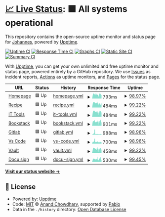 # [📈 Live Status](https://j551n-ncloud.github.io/Monitor): <!--live status--> **🟩 All systems operational**

This repository contains the open-source uptime monitor and status page for [Johannes](https://j551n-ncloud.github.io/Monitor), powered by [Upptime](https://github.com/upptime/upptime).

[![Uptime CI](https://github.com/j551n-ncloud/Monitor/workflows/Uptime%20CI/badge.svg)](https://github.com/j551n-ncloud/Monitor/actions?query=workflow%3A%22Uptime+CI%22)
[![Response Time CI](https://github.com/j551n-ncloud/Monitor/workflows/Response%20Time%20CI/badge.svg)](https://github.com/j551n-ncloud/Monitor/actions?query=workflow%3A%22Response+Time+CI%22)
[![Graphs CI](https://github.com/j551n-ncloud/Monitor/workflows/Graphs%20CI/badge.svg)](https://github.com/j551n-ncloud/Monitor/actions?query=workflow%3A%22Graphs+CI%22)
[![Static Site CI](https://github.com/j551n-ncloud/Monitor/workflows/Static%20Site%20CI/badge.svg)](https://github.com/j551n-ncloud/Monitor/actions?query=workflow%3A%22Static+Site+CI%22)
[![Summary CI](https://github.com/j551n-ncloud/Monitor/workflows/Summary%20CI/badge.svg)](https://github.com/j551n-ncloud/Monitor/actions?query=workflow%3A%22Summary+CI%22)

With [Upptime](https://upptime.js.org), you can get your own unlimited and free uptime monitor and status page, powered entirely by a GitHub repository. We use [Issues](https://github.com/j551n-ncloud/Monitor/issues) as incident reports, [Actions](https://github.com/j551n-ncloud/Monitor/actions) as uptime monitors, and [Pages](https://j551n-ncloud.github.io/Monitor) for the status page.

<!--start: status pages-->
<!-- This summary is generated by Upptime (https://github.com/upptime/upptime) -->
<!-- Do not edit this manually, your changes will be overwritten -->
<!-- prettier-ignore -->
| URL | Status | History | Response Time | Uptime |
| --- | ------ | ------- | ------------- | ------ |
| <img alt="" src="https://icons.duckduckgo.com/ip3/j551n.com.ico" height="13"> [Homepage](https://j551n.com) | 🟩 Up | [homepage.yml](https://github.com/j551n-ncloud/Monitor/commits/HEAD/history/homepage.yml) | <details><summary><img alt="Response time graph" src="./graphs/homepage/response-time-week.png" height="20"> 793ms</summary><br><a href="https://j551n-ncloud.github.io/Monitor/history/homepage"><img alt="Response time 793" src="https://img.shields.io/endpoint?url=https%3A%2F%2Fraw.githubusercontent.com%2Fj551n-ncloud%2FMonitor%2FHEAD%2Fapi%2Fhomepage%2Fresponse-time.json"></a><br><a href="https://j551n-ncloud.github.io/Monitor/history/homepage"><img alt="24-hour response time 2340" src="https://img.shields.io/endpoint?url=https%3A%2F%2Fraw.githubusercontent.com%2Fj551n-ncloud%2FMonitor%2FHEAD%2Fapi%2Fhomepage%2Fresponse-time-day.json"></a><br><a href="https://j551n-ncloud.github.io/Monitor/history/homepage"><img alt="7-day response time 793" src="https://img.shields.io/endpoint?url=https%3A%2F%2Fraw.githubusercontent.com%2Fj551n-ncloud%2FMonitor%2FHEAD%2Fapi%2Fhomepage%2Fresponse-time-week.json"></a><br><a href="https://j551n-ncloud.github.io/Monitor/history/homepage"><img alt="30-day response time 793" src="https://img.shields.io/endpoint?url=https%3A%2F%2Fraw.githubusercontent.com%2Fj551n-ncloud%2FMonitor%2FHEAD%2Fapi%2Fhomepage%2Fresponse-time-month.json"></a><br><a href="https://j551n-ncloud.github.io/Monitor/history/homepage"><img alt="1-year response time 793" src="https://img.shields.io/endpoint?url=https%3A%2F%2Fraw.githubusercontent.com%2Fj551n-ncloud%2FMonitor%2FHEAD%2Fapi%2Fhomepage%2Fresponse-time-year.json"></a></details> | <details><summary><a href="https://j551n-ncloud.github.io/Monitor/history/homepage">98.97%</a></summary><a href="https://j551n-ncloud.github.io/Monitor/history/homepage"><img alt="All-time uptime 98.97%" src="https://img.shields.io/endpoint?url=https%3A%2F%2Fraw.githubusercontent.com%2Fj551n-ncloud%2FMonitor%2FHEAD%2Fapi%2Fhomepage%2Fuptime.json"></a><br><a href="https://j551n-ncloud.github.io/Monitor/history/homepage"><img alt="24-hour uptime 98.84%" src="https://img.shields.io/endpoint?url=https%3A%2F%2Fraw.githubusercontent.com%2Fj551n-ncloud%2FMonitor%2FHEAD%2Fapi%2Fhomepage%2Fuptime-day.json"></a><br><a href="https://j551n-ncloud.github.io/Monitor/history/homepage"><img alt="7-day uptime 98.97%" src="https://img.shields.io/endpoint?url=https%3A%2F%2Fraw.githubusercontent.com%2Fj551n-ncloud%2FMonitor%2FHEAD%2Fapi%2Fhomepage%2Fuptime-week.json"></a><br><a href="https://j551n-ncloud.github.io/Monitor/history/homepage"><img alt="30-day uptime 98.97%" src="https://img.shields.io/endpoint?url=https%3A%2F%2Fraw.githubusercontent.com%2Fj551n-ncloud%2FMonitor%2FHEAD%2Fapi%2Fhomepage%2Fuptime-month.json"></a><br><a href="https://j551n-ncloud.github.io/Monitor/history/homepage"><img alt="1-year uptime 98.97%" src="https://img.shields.io/endpoint?url=https%3A%2F%2Fraw.githubusercontent.com%2Fj551n-ncloud%2FMonitor%2FHEAD%2Fapi%2Fhomepage%2Fuptime-year.json"></a></details>
| <img alt="" src="https://icons.duckduckgo.com/ip3/recipe.j551n.com.ico" height="13"> [Recipe](https://recipe.j551n.com) | 🟩 Up | [recipe.yml](https://github.com/j551n-ncloud/Monitor/commits/HEAD/history/recipe.yml) | <details><summary><img alt="Response time graph" src="./graphs/recipe/response-time-week.png" height="20"> 484ms</summary><br><a href="https://j551n-ncloud.github.io/Monitor/history/recipe"><img alt="Response time 484" src="https://img.shields.io/endpoint?url=https%3A%2F%2Fraw.githubusercontent.com%2Fj551n-ncloud%2FMonitor%2FHEAD%2Fapi%2Frecipe%2Fresponse-time.json"></a><br><a href="https://j551n-ncloud.github.io/Monitor/history/recipe"><img alt="24-hour response time 565" src="https://img.shields.io/endpoint?url=https%3A%2F%2Fraw.githubusercontent.com%2Fj551n-ncloud%2FMonitor%2FHEAD%2Fapi%2Frecipe%2Fresponse-time-day.json"></a><br><a href="https://j551n-ncloud.github.io/Monitor/history/recipe"><img alt="7-day response time 484" src="https://img.shields.io/endpoint?url=https%3A%2F%2Fraw.githubusercontent.com%2Fj551n-ncloud%2FMonitor%2FHEAD%2Fapi%2Frecipe%2Fresponse-time-week.json"></a><br><a href="https://j551n-ncloud.github.io/Monitor/history/recipe"><img alt="30-day response time 484" src="https://img.shields.io/endpoint?url=https%3A%2F%2Fraw.githubusercontent.com%2Fj551n-ncloud%2FMonitor%2FHEAD%2Fapi%2Frecipe%2Fresponse-time-month.json"></a><br><a href="https://j551n-ncloud.github.io/Monitor/history/recipe"><img alt="1-year response time 484" src="https://img.shields.io/endpoint?url=https%3A%2F%2Fraw.githubusercontent.com%2Fj551n-ncloud%2FMonitor%2FHEAD%2Fapi%2Frecipe%2Fresponse-time-year.json"></a></details> | <details><summary><a href="https://j551n-ncloud.github.io/Monitor/history/recipe">99.22%</a></summary><a href="https://j551n-ncloud.github.io/Monitor/history/recipe"><img alt="All-time uptime 99.22%" src="https://img.shields.io/endpoint?url=https%3A%2F%2Fraw.githubusercontent.com%2Fj551n-ncloud%2FMonitor%2FHEAD%2Fapi%2Frecipe%2Fuptime.json"></a><br><a href="https://j551n-ncloud.github.io/Monitor/history/recipe"><img alt="24-hour uptime 98.84%" src="https://img.shields.io/endpoint?url=https%3A%2F%2Fraw.githubusercontent.com%2Fj551n-ncloud%2FMonitor%2FHEAD%2Fapi%2Frecipe%2Fuptime-day.json"></a><br><a href="https://j551n-ncloud.github.io/Monitor/history/recipe"><img alt="7-day uptime 99.22%" src="https://img.shields.io/endpoint?url=https%3A%2F%2Fraw.githubusercontent.com%2Fj551n-ncloud%2FMonitor%2FHEAD%2Fapi%2Frecipe%2Fuptime-week.json"></a><br><a href="https://j551n-ncloud.github.io/Monitor/history/recipe"><img alt="30-day uptime 99.22%" src="https://img.shields.io/endpoint?url=https%3A%2F%2Fraw.githubusercontent.com%2Fj551n-ncloud%2FMonitor%2FHEAD%2Fapi%2Frecipe%2Fuptime-month.json"></a><br><a href="https://j551n-ncloud.github.io/Monitor/history/recipe"><img alt="1-year uptime 99.22%" src="https://img.shields.io/endpoint?url=https%3A%2F%2Fraw.githubusercontent.com%2Fj551n-ncloud%2FMonitor%2FHEAD%2Fapi%2Frecipe%2Fuptime-year.json"></a></details>
| <img alt="" src="https://icons.duckduckgo.com/ip3/tools.j551n.com.ico" height="13"> [IT Tools](https://tools.j551n.com) | 🟩 Up | [it-tools.yml](https://github.com/j551n-ncloud/Monitor/commits/HEAD/history/it-tools.yml) | <details><summary><img alt="Response time graph" src="./graphs/it-tools/response-time-week.png" height="20"> 484ms</summary><br><a href="https://j551n-ncloud.github.io/Monitor/history/it-tools"><img alt="Response time 484" src="https://img.shields.io/endpoint?url=https%3A%2F%2Fraw.githubusercontent.com%2Fj551n-ncloud%2FMonitor%2FHEAD%2Fapi%2Fit-tools%2Fresponse-time.json"></a><br><a href="https://j551n-ncloud.github.io/Monitor/history/it-tools"><img alt="24-hour response time 537" src="https://img.shields.io/endpoint?url=https%3A%2F%2Fraw.githubusercontent.com%2Fj551n-ncloud%2FMonitor%2FHEAD%2Fapi%2Fit-tools%2Fresponse-time-day.json"></a><br><a href="https://j551n-ncloud.github.io/Monitor/history/it-tools"><img alt="7-day response time 484" src="https://img.shields.io/endpoint?url=https%3A%2F%2Fraw.githubusercontent.com%2Fj551n-ncloud%2FMonitor%2FHEAD%2Fapi%2Fit-tools%2Fresponse-time-week.json"></a><br><a href="https://j551n-ncloud.github.io/Monitor/history/it-tools"><img alt="30-day response time 484" src="https://img.shields.io/endpoint?url=https%3A%2F%2Fraw.githubusercontent.com%2Fj551n-ncloud%2FMonitor%2FHEAD%2Fapi%2Fit-tools%2Fresponse-time-month.json"></a><br><a href="https://j551n-ncloud.github.io/Monitor/history/it-tools"><img alt="1-year response time 484" src="https://img.shields.io/endpoint?url=https%3A%2F%2Fraw.githubusercontent.com%2Fj551n-ncloud%2FMonitor%2FHEAD%2Fapi%2Fit-tools%2Fresponse-time-year.json"></a></details> | <details><summary><a href="https://j551n-ncloud.github.io/Monitor/history/it-tools">99.22%</a></summary><a href="https://j551n-ncloud.github.io/Monitor/history/it-tools"><img alt="All-time uptime 99.22%" src="https://img.shields.io/endpoint?url=https%3A%2F%2Fraw.githubusercontent.com%2Fj551n-ncloud%2FMonitor%2FHEAD%2Fapi%2Fit-tools%2Fuptime.json"></a><br><a href="https://j551n-ncloud.github.io/Monitor/history/it-tools"><img alt="24-hour uptime 98.84%" src="https://img.shields.io/endpoint?url=https%3A%2F%2Fraw.githubusercontent.com%2Fj551n-ncloud%2FMonitor%2FHEAD%2Fapi%2Fit-tools%2Fuptime-day.json"></a><br><a href="https://j551n-ncloud.github.io/Monitor/history/it-tools"><img alt="7-day uptime 99.22%" src="https://img.shields.io/endpoint?url=https%3A%2F%2Fraw.githubusercontent.com%2Fj551n-ncloud%2FMonitor%2FHEAD%2Fapi%2Fit-tools%2Fuptime-week.json"></a><br><a href="https://j551n-ncloud.github.io/Monitor/history/it-tools"><img alt="30-day uptime 99.22%" src="https://img.shields.io/endpoint?url=https%3A%2F%2Fraw.githubusercontent.com%2Fj551n-ncloud%2FMonitor%2FHEAD%2Fapi%2Fit-tools%2Fuptime-month.json"></a><br><a href="https://j551n-ncloud.github.io/Monitor/history/it-tools"><img alt="1-year uptime 99.22%" src="https://img.shields.io/endpoint?url=https%3A%2F%2Fraw.githubusercontent.com%2Fj551n-ncloud%2FMonitor%2FHEAD%2Fapi%2Fit-tools%2Fuptime-year.json"></a></details>
| <img alt="" src="https://icons.duckduckgo.com/ip3/bookstack.j551n.com.ico" height="13"> [Bookstack](https://bookstack.j551n.com) | 🟩 Up | [bookstack.yml](https://github.com/j551n-ncloud/Monitor/commits/HEAD/history/bookstack.yml) | <details><summary><img alt="Response time graph" src="./graphs/bookstack/response-time-week.png" height="20"> 901ms</summary><br><a href="https://j551n-ncloud.github.io/Monitor/history/bookstack"><img alt="Response time 901" src="https://img.shields.io/endpoint?url=https%3A%2F%2Fraw.githubusercontent.com%2Fj551n-ncloud%2FMonitor%2FHEAD%2Fapi%2Fbookstack%2Fresponse-time.json"></a><br><a href="https://j551n-ncloud.github.io/Monitor/history/bookstack"><img alt="24-hour response time 888" src="https://img.shields.io/endpoint?url=https%3A%2F%2Fraw.githubusercontent.com%2Fj551n-ncloud%2FMonitor%2FHEAD%2Fapi%2Fbookstack%2Fresponse-time-day.json"></a><br><a href="https://j551n-ncloud.github.io/Monitor/history/bookstack"><img alt="7-day response time 901" src="https://img.shields.io/endpoint?url=https%3A%2F%2Fraw.githubusercontent.com%2Fj551n-ncloud%2FMonitor%2FHEAD%2Fapi%2Fbookstack%2Fresponse-time-week.json"></a><br><a href="https://j551n-ncloud.github.io/Monitor/history/bookstack"><img alt="30-day response time 901" src="https://img.shields.io/endpoint?url=https%3A%2F%2Fraw.githubusercontent.com%2Fj551n-ncloud%2FMonitor%2FHEAD%2Fapi%2Fbookstack%2Fresponse-time-month.json"></a><br><a href="https://j551n-ncloud.github.io/Monitor/history/bookstack"><img alt="1-year response time 901" src="https://img.shields.io/endpoint?url=https%3A%2F%2Fraw.githubusercontent.com%2Fj551n-ncloud%2FMonitor%2FHEAD%2Fapi%2Fbookstack%2Fresponse-time-year.json"></a></details> | <details><summary><a href="https://j551n-ncloud.github.io/Monitor/history/bookstack">99.22%</a></summary><a href="https://j551n-ncloud.github.io/Monitor/history/bookstack"><img alt="All-time uptime 99.22%" src="https://img.shields.io/endpoint?url=https%3A%2F%2Fraw.githubusercontent.com%2Fj551n-ncloud%2FMonitor%2FHEAD%2Fapi%2Fbookstack%2Fuptime.json"></a><br><a href="https://j551n-ncloud.github.io/Monitor/history/bookstack"><img alt="24-hour uptime 98.84%" src="https://img.shields.io/endpoint?url=https%3A%2F%2Fraw.githubusercontent.com%2Fj551n-ncloud%2FMonitor%2FHEAD%2Fapi%2Fbookstack%2Fuptime-day.json"></a><br><a href="https://j551n-ncloud.github.io/Monitor/history/bookstack"><img alt="7-day uptime 99.22%" src="https://img.shields.io/endpoint?url=https%3A%2F%2Fraw.githubusercontent.com%2Fj551n-ncloud%2FMonitor%2FHEAD%2Fapi%2Fbookstack%2Fuptime-week.json"></a><br><a href="https://j551n-ncloud.github.io/Monitor/history/bookstack"><img alt="30-day uptime 99.22%" src="https://img.shields.io/endpoint?url=https%3A%2F%2Fraw.githubusercontent.com%2Fj551n-ncloud%2FMonitor%2FHEAD%2Fapi%2Fbookstack%2Fuptime-month.json"></a><br><a href="https://j551n-ncloud.github.io/Monitor/history/bookstack"><img alt="1-year uptime 99.22%" src="https://img.shields.io/endpoint?url=https%3A%2F%2Fraw.githubusercontent.com%2Fj551n-ncloud%2FMonitor%2FHEAD%2Fapi%2Fbookstack%2Fuptime-year.json"></a></details>
| <img alt="" src="https://icons.duckduckgo.com/ip3/gitlab.j551n.com.ico" height="13"> [Gitlab](https://gitlab.j551n.com) | 🟩 Up | [gitlab.yml](https://github.com/j551n-ncloud/Monitor/commits/HEAD/history/gitlab.yml) | <details><summary><img alt="Response time graph" src="./graphs/gitlab/response-time-week.png" height="20"> 988ms</summary><br><a href="https://j551n-ncloud.github.io/Monitor/history/gitlab"><img alt="Response time 988" src="https://img.shields.io/endpoint?url=https%3A%2F%2Fraw.githubusercontent.com%2Fj551n-ncloud%2FMonitor%2FHEAD%2Fapi%2Fgitlab%2Fresponse-time.json"></a><br><a href="https://j551n-ncloud.github.io/Monitor/history/gitlab"><img alt="24-hour response time 796" src="https://img.shields.io/endpoint?url=https%3A%2F%2Fraw.githubusercontent.com%2Fj551n-ncloud%2FMonitor%2FHEAD%2Fapi%2Fgitlab%2Fresponse-time-day.json"></a><br><a href="https://j551n-ncloud.github.io/Monitor/history/gitlab"><img alt="7-day response time 988" src="https://img.shields.io/endpoint?url=https%3A%2F%2Fraw.githubusercontent.com%2Fj551n-ncloud%2FMonitor%2FHEAD%2Fapi%2Fgitlab%2Fresponse-time-week.json"></a><br><a href="https://j551n-ncloud.github.io/Monitor/history/gitlab"><img alt="30-day response time 988" src="https://img.shields.io/endpoint?url=https%3A%2F%2Fraw.githubusercontent.com%2Fj551n-ncloud%2FMonitor%2FHEAD%2Fapi%2Fgitlab%2Fresponse-time-month.json"></a><br><a href="https://j551n-ncloud.github.io/Monitor/history/gitlab"><img alt="1-year response time 988" src="https://img.shields.io/endpoint?url=https%3A%2F%2Fraw.githubusercontent.com%2Fj551n-ncloud%2FMonitor%2FHEAD%2Fapi%2Fgitlab%2Fresponse-time-year.json"></a></details> | <details><summary><a href="https://j551n-ncloud.github.io/Monitor/history/gitlab">98.96%</a></summary><a href="https://j551n-ncloud.github.io/Monitor/history/gitlab"><img alt="All-time uptime 98.96%" src="https://img.shields.io/endpoint?url=https%3A%2F%2Fraw.githubusercontent.com%2Fj551n-ncloud%2FMonitor%2FHEAD%2Fapi%2Fgitlab%2Fuptime.json"></a><br><a href="https://j551n-ncloud.github.io/Monitor/history/gitlab"><img alt="24-hour uptime 98.83%" src="https://img.shields.io/endpoint?url=https%3A%2F%2Fraw.githubusercontent.com%2Fj551n-ncloud%2FMonitor%2FHEAD%2Fapi%2Fgitlab%2Fuptime-day.json"></a><br><a href="https://j551n-ncloud.github.io/Monitor/history/gitlab"><img alt="7-day uptime 98.96%" src="https://img.shields.io/endpoint?url=https%3A%2F%2Fraw.githubusercontent.com%2Fj551n-ncloud%2FMonitor%2FHEAD%2Fapi%2Fgitlab%2Fuptime-week.json"></a><br><a href="https://j551n-ncloud.github.io/Monitor/history/gitlab"><img alt="30-day uptime 98.96%" src="https://img.shields.io/endpoint?url=https%3A%2F%2Fraw.githubusercontent.com%2Fj551n-ncloud%2FMonitor%2FHEAD%2Fapi%2Fgitlab%2Fuptime-month.json"></a><br><a href="https://j551n-ncloud.github.io/Monitor/history/gitlab"><img alt="1-year uptime 98.96%" src="https://img.shields.io/endpoint?url=https%3A%2F%2Fraw.githubusercontent.com%2Fj551n-ncloud%2FMonitor%2FHEAD%2Fapi%2Fgitlab%2Fuptime-year.json"></a></details>
| <img alt="" src="https://icons.duckduckgo.com/ip3/code.j551n.com.ico" height="13"> [Vs Code](https://code.j551n.com) | 🟩 Up | [vs-code.yml](https://github.com/j551n-ncloud/Monitor/commits/HEAD/history/vs-code.yml) | <details><summary><img alt="Response time graph" src="./graphs/vs-code/response-time-week.png" height="20"> 700ms</summary><br><a href="https://j551n-ncloud.github.io/Monitor/history/vs-code"><img alt="Response time 700" src="https://img.shields.io/endpoint?url=https%3A%2F%2Fraw.githubusercontent.com%2Fj551n-ncloud%2FMonitor%2FHEAD%2Fapi%2Fvs-code%2Fresponse-time.json"></a><br><a href="https://j551n-ncloud.github.io/Monitor/history/vs-code"><img alt="24-hour response time 618" src="https://img.shields.io/endpoint?url=https%3A%2F%2Fraw.githubusercontent.com%2Fj551n-ncloud%2FMonitor%2FHEAD%2Fapi%2Fvs-code%2Fresponse-time-day.json"></a><br><a href="https://j551n-ncloud.github.io/Monitor/history/vs-code"><img alt="7-day response time 700" src="https://img.shields.io/endpoint?url=https%3A%2F%2Fraw.githubusercontent.com%2Fj551n-ncloud%2FMonitor%2FHEAD%2Fapi%2Fvs-code%2Fresponse-time-week.json"></a><br><a href="https://j551n-ncloud.github.io/Monitor/history/vs-code"><img alt="30-day response time 700" src="https://img.shields.io/endpoint?url=https%3A%2F%2Fraw.githubusercontent.com%2Fj551n-ncloud%2FMonitor%2FHEAD%2Fapi%2Fvs-code%2Fresponse-time-month.json"></a><br><a href="https://j551n-ncloud.github.io/Monitor/history/vs-code"><img alt="1-year response time 700" src="https://img.shields.io/endpoint?url=https%3A%2F%2Fraw.githubusercontent.com%2Fj551n-ncloud%2FMonitor%2FHEAD%2Fapi%2Fvs-code%2Fresponse-time-year.json"></a></details> | <details><summary><a href="https://j551n-ncloud.github.io/Monitor/history/vs-code">98.96%</a></summary><a href="https://j551n-ncloud.github.io/Monitor/history/vs-code"><img alt="All-time uptime 98.96%" src="https://img.shields.io/endpoint?url=https%3A%2F%2Fraw.githubusercontent.com%2Fj551n-ncloud%2FMonitor%2FHEAD%2Fapi%2Fvs-code%2Fuptime.json"></a><br><a href="https://j551n-ncloud.github.io/Monitor/history/vs-code"><img alt="24-hour uptime 98.83%" src="https://img.shields.io/endpoint?url=https%3A%2F%2Fraw.githubusercontent.com%2Fj551n-ncloud%2FMonitor%2FHEAD%2Fapi%2Fvs-code%2Fuptime-day.json"></a><br><a href="https://j551n-ncloud.github.io/Monitor/history/vs-code"><img alt="7-day uptime 98.96%" src="https://img.shields.io/endpoint?url=https%3A%2F%2Fraw.githubusercontent.com%2Fj551n-ncloud%2FMonitor%2FHEAD%2Fapi%2Fvs-code%2Fuptime-week.json"></a><br><a href="https://j551n-ncloud.github.io/Monitor/history/vs-code"><img alt="30-day uptime 98.96%" src="https://img.shields.io/endpoint?url=https%3A%2F%2Fraw.githubusercontent.com%2Fj551n-ncloud%2FMonitor%2FHEAD%2Fapi%2Fvs-code%2Fuptime-month.json"></a><br><a href="https://j551n-ncloud.github.io/Monitor/history/vs-code"><img alt="1-year uptime 98.96%" src="https://img.shields.io/endpoint?url=https%3A%2F%2Fraw.githubusercontent.com%2Fj551n-ncloud%2FMonitor%2FHEAD%2Fapi%2Fvs-code%2Fuptime-year.json"></a></details>
| <img alt="" src="https://icons.duckduckgo.com/ip3/vault.j551n.com.ico" height="13"> [Vault](https://vault.j551n.com) | 🟩 Up | [vault.yml](https://github.com/j551n-ncloud/Monitor/commits/HEAD/history/vault.yml) | <details><summary><img alt="Response time graph" src="./graphs/vault/response-time-week.png" height="20"> 458ms</summary><br><a href="https://j551n-ncloud.github.io/Monitor/history/vault"><img alt="Response time 458" src="https://img.shields.io/endpoint?url=https%3A%2F%2Fraw.githubusercontent.com%2Fj551n-ncloud%2FMonitor%2FHEAD%2Fapi%2Fvault%2Fresponse-time.json"></a><br><a href="https://j551n-ncloud.github.io/Monitor/history/vault"><img alt="24-hour response time 512" src="https://img.shields.io/endpoint?url=https%3A%2F%2Fraw.githubusercontent.com%2Fj551n-ncloud%2FMonitor%2FHEAD%2Fapi%2Fvault%2Fresponse-time-day.json"></a><br><a href="https://j551n-ncloud.github.io/Monitor/history/vault"><img alt="7-day response time 458" src="https://img.shields.io/endpoint?url=https%3A%2F%2Fraw.githubusercontent.com%2Fj551n-ncloud%2FMonitor%2FHEAD%2Fapi%2Fvault%2Fresponse-time-week.json"></a><br><a href="https://j551n-ncloud.github.io/Monitor/history/vault"><img alt="30-day response time 458" src="https://img.shields.io/endpoint?url=https%3A%2F%2Fraw.githubusercontent.com%2Fj551n-ncloud%2FMonitor%2FHEAD%2Fapi%2Fvault%2Fresponse-time-month.json"></a><br><a href="https://j551n-ncloud.github.io/Monitor/history/vault"><img alt="1-year response time 458" src="https://img.shields.io/endpoint?url=https%3A%2F%2Fraw.githubusercontent.com%2Fj551n-ncloud%2FMonitor%2FHEAD%2Fapi%2Fvault%2Fresponse-time-year.json"></a></details> | <details><summary><a href="https://j551n-ncloud.github.io/Monitor/history/vault">99.22%</a></summary><a href="https://j551n-ncloud.github.io/Monitor/history/vault"><img alt="All-time uptime 99.22%" src="https://img.shields.io/endpoint?url=https%3A%2F%2Fraw.githubusercontent.com%2Fj551n-ncloud%2FMonitor%2FHEAD%2Fapi%2Fvault%2Fuptime.json"></a><br><a href="https://j551n-ncloud.github.io/Monitor/history/vault"><img alt="24-hour uptime 98.83%" src="https://img.shields.io/endpoint?url=https%3A%2F%2Fraw.githubusercontent.com%2Fj551n-ncloud%2FMonitor%2FHEAD%2Fapi%2Fvault%2Fuptime-day.json"></a><br><a href="https://j551n-ncloud.github.io/Monitor/history/vault"><img alt="7-day uptime 99.22%" src="https://img.shields.io/endpoint?url=https%3A%2F%2Fraw.githubusercontent.com%2Fj551n-ncloud%2FMonitor%2FHEAD%2Fapi%2Fvault%2Fuptime-week.json"></a><br><a href="https://j551n-ncloud.github.io/Monitor/history/vault"><img alt="30-day uptime 99.22%" src="https://img.shields.io/endpoint?url=https%3A%2F%2Fraw.githubusercontent.com%2Fj551n-ncloud%2FMonitor%2FHEAD%2Fapi%2Fvault%2Fuptime-month.json"></a><br><a href="https://j551n-ncloud.github.io/Monitor/history/vault"><img alt="1-year uptime 99.22%" src="https://img.shields.io/endpoint?url=https%3A%2F%2Fraw.githubusercontent.com%2Fj551n-ncloud%2FMonitor%2FHEAD%2Fapi%2Fvault%2Fuptime-year.json"></a></details>
| <img alt="" src="https://icons.duckduckgo.com/ip3/sign.j551n.com.ico" height="13"> [Docu sign](https://sign.j551n.com) | 🟩 Up | [docu-sign.yml](https://github.com/j551n-ncloud/Monitor/commits/HEAD/history/docu-sign.yml) | <details><summary><img alt="Response time graph" src="./graphs/docu-sign/response-time-week.png" height="20"> 530ms</summary><br><a href="https://j551n-ncloud.github.io/Monitor/history/docu-sign"><img alt="Response time 530" src="https://img.shields.io/endpoint?url=https%3A%2F%2Fraw.githubusercontent.com%2Fj551n-ncloud%2FMonitor%2FHEAD%2Fapi%2Fdocu-sign%2Fresponse-time.json"></a><br><a href="https://j551n-ncloud.github.io/Monitor/history/docu-sign"><img alt="24-hour response time 354" src="https://img.shields.io/endpoint?url=https%3A%2F%2Fraw.githubusercontent.com%2Fj551n-ncloud%2FMonitor%2FHEAD%2Fapi%2Fdocu-sign%2Fresponse-time-day.json"></a><br><a href="https://j551n-ncloud.github.io/Monitor/history/docu-sign"><img alt="7-day response time 530" src="https://img.shields.io/endpoint?url=https%3A%2F%2Fraw.githubusercontent.com%2Fj551n-ncloud%2FMonitor%2FHEAD%2Fapi%2Fdocu-sign%2Fresponse-time-week.json"></a><br><a href="https://j551n-ncloud.github.io/Monitor/history/docu-sign"><img alt="30-day response time 530" src="https://img.shields.io/endpoint?url=https%3A%2F%2Fraw.githubusercontent.com%2Fj551n-ncloud%2FMonitor%2FHEAD%2Fapi%2Fdocu-sign%2Fresponse-time-month.json"></a><br><a href="https://j551n-ncloud.github.io/Monitor/history/docu-sign"><img alt="1-year response time 530" src="https://img.shields.io/endpoint?url=https%3A%2F%2Fraw.githubusercontent.com%2Fj551n-ncloud%2FMonitor%2FHEAD%2Fapi%2Fdocu-sign%2Fresponse-time-year.json"></a></details> | <details><summary><a href="https://j551n-ncloud.github.io/Monitor/history/docu-sign">99.45%</a></summary><a href="https://j551n-ncloud.github.io/Monitor/history/docu-sign"><img alt="All-time uptime 99.45%" src="https://img.shields.io/endpoint?url=https%3A%2F%2Fraw.githubusercontent.com%2Fj551n-ncloud%2FMonitor%2FHEAD%2Fapi%2Fdocu-sign%2Fuptime.json"></a><br><a href="https://j551n-ncloud.github.io/Monitor/history/docu-sign"><img alt="24-hour uptime 100.00%" src="https://img.shields.io/endpoint?url=https%3A%2F%2Fraw.githubusercontent.com%2Fj551n-ncloud%2FMonitor%2FHEAD%2Fapi%2Fdocu-sign%2Fuptime-day.json"></a><br><a href="https://j551n-ncloud.github.io/Monitor/history/docu-sign"><img alt="7-day uptime 99.45%" src="https://img.shields.io/endpoint?url=https%3A%2F%2Fraw.githubusercontent.com%2Fj551n-ncloud%2FMonitor%2FHEAD%2Fapi%2Fdocu-sign%2Fuptime-week.json"></a><br><a href="https://j551n-ncloud.github.io/Monitor/history/docu-sign"><img alt="30-day uptime 99.45%" src="https://img.shields.io/endpoint?url=https%3A%2F%2Fraw.githubusercontent.com%2Fj551n-ncloud%2FMonitor%2FHEAD%2Fapi%2Fdocu-sign%2Fuptime-month.json"></a><br><a href="https://j551n-ncloud.github.io/Monitor/history/docu-sign"><img alt="1-year uptime 99.45%" src="https://img.shields.io/endpoint?url=https%3A%2F%2Fraw.githubusercontent.com%2Fj551n-ncloud%2FMonitor%2FHEAD%2Fapi%2Fdocu-sign%2Fuptime-year.json"></a></details>

<!--end: status pages-->

[**Visit our status website →**](https://j551n-ncloud.github.io/Monitor)

## 📄 License

- Powered by: [Upptime](https://github.com/upptime/upptime)
- Code: [MIT](./LICENSE) © [Anand Chowdhary](https://anandchowdhary.com), supported by [Pabio](https://pabio.com)
- Data in the `./history` directory: [Open Database License](https://opendatacommons.org/licenses/odbl/1-0/)
